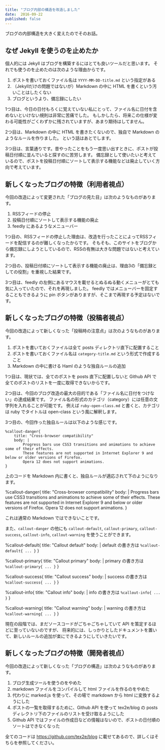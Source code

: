 ```yaml
---
title: "ブログ内部の構造を改造しました"
date:  2016-09-22
published: false
---
```


ブログの内部構造を大きく変えたのでそのお話。


なぜ Jekyll を使うのを止めたか
---------------------------

個人的には Jekyll はブログを構築するにはとても良いツールだと思います。
それでも使うのを止めたのは次のような理由からです。

1. ポストを書いておくファイル名は `YYYY-MM-DD-title.md` という指定がある
2. （Jekyllだけの問題ではないが）Markdown の中に HTML を書くという汚いことはしたくない
3. ブログというより、備忘録にしたい

1つ目は、今日の日付もろくに覚えていない私にとって、ファイル名に日付を含めないといけない規則は非常に苦痛でした。
もしかしたら、将来この仕様が変わる可能性がごくわずかに残されていますが、あまり期待はしてません。

2つ目は、Markdown の中に HTML を書きたくないので、独自で Markdown のようなルールを作りました。
という話はあとでします。

3つ目は、言葉通りです。昔やったことをもう一度思い出すときに、ポストが投稿日付順に並んでいると探すのに苦労します。
備忘録として使いたいと考えているので、ポストを投稿日付順にソートして表示する機能などは廃止していく方向で考えています。


新しくなったブログの特徴（利用者視点）
--------------------------------

今回の改造によって変更された「ブログの見た目」は次のようなものがあります。

1. RSSフィードの停止
2. 投稿日付順にソートして表示する機能の廃止
3. feedly にあるようなメニューバー

1つ目の、RSSフィードの停止した理由は、改造を行ったことによってRSSフィードを配信するのが難しくなったからです。
そもそも、このサイトをブログから備忘録にしようとしているので、RSSの有無は大きな問題ではないと考えています。

2つ目の、投稿日付順にソートして表示する機能の廃止は、理由3の「備忘録としての役割」を重視した結果です。

3つ目は、feedly の左側にあるマウスを載せるとぬるぬる動くメニューがとても気に入っていたので、それを再現しました。
feedly ではメニューバーを固定することもできるように pin ボタンがありますが、そこまで再現する予定はないです。


新しくなったブログの特徴（投稿者視点）
--------------------------------

今回の改造によって新しくなった「投稿時の注意点」は次のようなものがあります。

1. ポストを書いておくファイルは全て posts ディレクトリ直下に配置すること
2. ポストを書いておくファイル名は `category-title.md` という形式で作成すること
3. Markdown の中に書ける Haml のような独自ルールの追加

1つ目は、現状では、全てのポストを posts 直下に配置しないと Github API で全てのポストのリストを一度に取得できないからです。

2つ目は、今回のブログ改造の最大の目的である「ファイル名に日付をつけない」の達成結果です。
ファイル名の形式のカテゴリ（category）には任意の文字列を入れることが可能です。
例えば `ruby-open-class.md` と書くと、カテゴリは ruby でタイトルは open-class という風に解釈します。

3つ目の、今回作った独自ルールは以下のような感じです。

    %callout-danger{
        title: "Cross-browser compatibility"
        body: |
            Progress bars use CSS3 transitions and animations to achieve some of their effects.
            These features are not supported in Internet Explorer 9 and below or older versions of Firefox.
            Opera 12 does not support animations.
    }

上のコードを Markdown 内に書くと、独自ルールが適応されて下のようになります。

%callout-danger{
    title: "Cross-browser compatibility"
    body: |
        Progress bars use CSS3 transitions and animations to achieve some of their effects.
        These features are not supported in Internet Explorer 9 and below or older versions of Firefox.
        Opera 12 does not support animations.
}

これは通常の Markdown ではできないことです。

また、`callout-danger` の他にも `callout-default`, `callout-primary`, `callout-success`, `callout-info`, `callout-warning`
を使うことができます。

%callout-default{
    title: "Callout default"
    body: |
        default の書き方は
        ```
        %callout-default{ ... }
        ```
}

%callout-primary{
    title: "Callout primary"
    body: |
        primary の書き方は
        ```
        %callout-primary{ ... }
        ```
}

%callout-success{
    title: "Callout success"
    body: |
        success の書き方は
        ```
        %callout-success{ ... }
        ```
}

%callout-info{
    title: "Callout info"
    body: |
        info の書き方は
        ```
        %callout-info{ ... }
        ```
}

%callout-warning{
    title: "Callout warning"
    body: |
        warning の書き方は
        ```
        %callout-warning{ ... }
        ```
}

現在の段階では、まだソースコードがごちゃごちゃしていて API を策定するほどに至っていないのですが、
将来的には、しっかりとしたドキュメントを置いて、新しいルールの追加が楽にできるようにしていきたいです。


新しくなったブログの特徴（開発者視点）
--------------------------------

今回の改造によって新しくなった「ブログの構造」は次のようなものがあります。

1. ブログ生成ツールを使うのをやめた
2. markdown ファイルをコンパイルして html ファイルを作るのをやめた
3. 代わりに marked.js を使って、その場で markdown から html に変換するようにした
4. ポストの一覧を取得するために、Github API を使って tex2e/blog の posts ディレクトリ下のファイルのリストを受け取るようにした
5. Github API ではファイルの作成日などの情報はないので、ポストの日付順のソートはできなくなった

全てのコードは https://github.com/tex2e/blog に載せてあるので、詳しくはそちらを参照してください。
